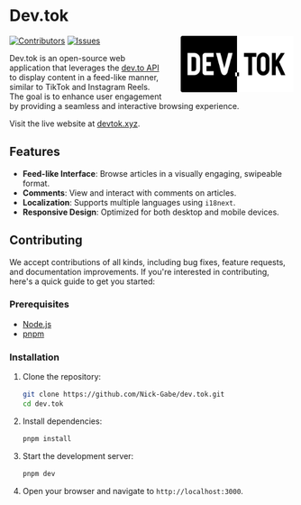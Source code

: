 # Dev.tok

<img align="right" src="public/logo-full.svg" width="200" alt="Dev.tok logo" style="margin-left: 30px" />


[![Contributors](https://img.shields.io/github/contributors/Nick-Gabe/dev.tok)](https://github.com/Nick-Gabe/dev.tok/graphs/contributors)
[![Issues](https://img.shields.io/github/issues/Nick-Gabe/dev.tok)](https://github.com/Nick-Gabe/dev.tok/issues)

Dev.tok is an open-source web application that leverages the [dev.to API](https://developers.forem.com/api) to display content in a feed-like manner, similar to TikTok and Instagram Reels. The goal is to enhance user engagement by providing a seamless and interactive browsing experience.

Visit the live website at [devtok.xyz](https://devtok.xyz/).

## Features

- **Feed-like Interface**: Browse articles in a visually engaging, swipeable format.
- **Comments**: View and interact with comments on articles.
- **Localization**: Supports multiple languages using `i18next`.
- **Responsive Design**: Optimized for both desktop and mobile devices.

## Contributing

We accept contributions of all kinds, including bug fixes, feature requests, and documentation improvements. If you're interested in contributing, here's a quick guide to get you started:

### Prerequisites

- [Node.js](https://nodejs.org/)
- [pnpm](https://pnpm.io/)

### Installation

1. Clone the repository:
    ```sh
    git clone https://github.com/Nick-Gabe/dev.tok.git
    cd dev.tok
    ```

2. Install dependencies:
    ```sh
    pnpm install
    ```

3. Start the development server:
    ```sh
    pnpm dev
    ```

4. Open your browser and navigate to `http://localhost:3000`.
